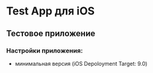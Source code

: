 # Test App для iOS
## Тестовое приложение
### Настройки приложения:
 - минимальная версия (iOS Depoloyment Target: 9.0)
